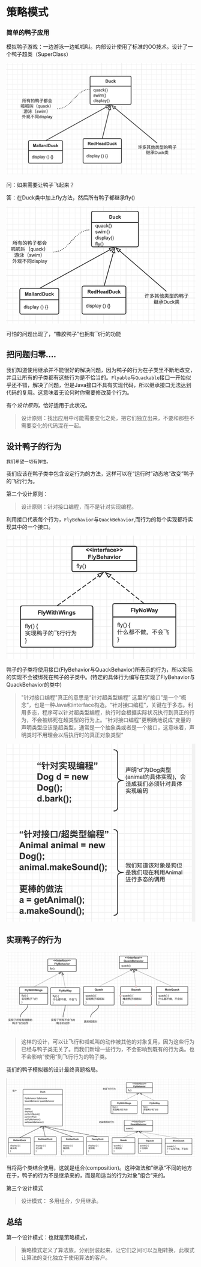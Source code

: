 # 策略模式

### 简单的鸭子应用

模拟鸭子游戏：一边游泳一边呱呱叫。内部设计使用了标准的OO技术。设计了一个鸭子超类（SuperClass）

![simpleDuck](images/simpleDuck.png)

问：如果需要让鸭子飞起来？

答：在Duck类中加上fly方法，然后所有鸭子都继承fly()

![Duck fly](images/simpleDuckFly.png)

可怕的问题出现了，“橡胶鸭子”也拥有飞行的功能

## 把问题归零....

我们知道使用继承并不能很好的解决问题，因为鸭子的行为在子类里不断地改变，并且让所有的子类都有这些行为是不恰当的。`Flyable`与`Quackable`接口一开始似乎还不错，解决了问题，但是Java接口不具有实现代码，所以继承接口无法达到代码的复用。这意味着无论何时你需要修改莫个行为。

有个*设计原则*，恰好适用于此状况。

> 设计原则：找出应用中可能需要变化之处，把它们独立出来，不要和那些不需要变化的代码混在一起。

## 设计鸭子的行为

`我们希望一切有弹性。`

我们应该在鸭子类中包含设定行为的方法，这样可以在“运行时”动态地“改变”鸭子的飞行行为。

第二个设计原则：

> 设计原则：针对接口编程，而不是针对实现编程。

利用接口代表每个行为，`FlyBehavior`与`QuackBehavior`,而行为的每个实现都将实现其中的一个接口。

![flyBehavior](images/duckInterface.png)

鸭子的子类将使用接口(FlyBehavior与QuackBehavior)所表示的行为，所以实际的实现不会被绑死在鸭子的子类中。(特定的具体行为编写在实现了FlyBehavior与QuackBehavior的类中)

> "针对接口编程"真正的意思是“针对超类型编程”
这里的“接口”是一个“概念”，也是一种Java和interface构造。“针对接口编程”，关键在于多态。利用多态，程序可以针对超类型编程，执行时会根据实际状况执行到真正的行为，不会被绑死在超类型的行为上。“针对接口编程”更明确地说成“变量的声明类型应该是超类型，通常是一个抽象类或者是一个接口，这意味着，声明类时不用理会以后执行时的真正对象类型“

![针对接口编程](images/superTypeCode.png)


## 实现鸭子的行为

![实现鸭子的行为](images/realizeBehavior.png)

> 这样的设计，可以让飞行和呱呱叫的动作被其他的对象复用，因为这些行为已经与鸭子类无关了。而我们新增一些行为，不会影响到既有的行为类。也不会影响”使用“到飞行行为的鸭子类。

我们的鸭子模拟器的设计最终真题格局。

![鸭子模拟器实现](images/realizeDuck.png)

当将两个类结合使用，这就是组合(composition)。这种做法和”继承“不同的地方在于，鸭子的行为不是继承来的，而是和适当的行为对象”组合“来的。

第三个设计模式

> 设计模式： 多用组合，少用继承。

## 总结

第一个设计模式：也就是策略模式，

> 策略模式定义了算法族。分别封装起来，让它们之间可以互相转换，此模式让算法的变化独立于使用算法的客户。

